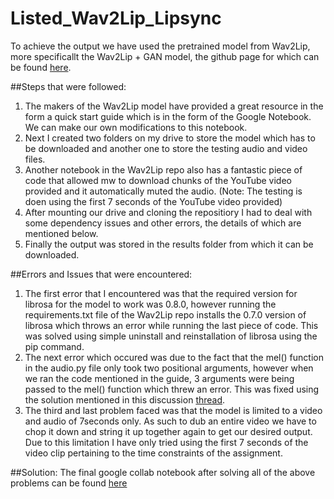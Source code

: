# Listed_Wav2Lip_Lipsync

To achieve the output we have used the pretrained model from Wav2Lip, more specificallt the Wav2Lip + GAN model, the github page for which can be found [here](https://github.com/Rudrabha/Wav2Lip).

##Steps that were followed:
1. The makers of the Wav2Lip model have provided a great resource in the form a quick start guide which is in the form of the Google Notebook. We can make our own modifications to this notebook.
2. Next I created two folders on my drive to store the model which has to be downloaded and another one to store the testing audio and video files.
3. Another notebook in the Wav2Lip repo also has a fantastic piece of code that allowed mw to download chunks of the YouTube video provided and it automatically muted the audio. (Note: The testing is doen using the first 7 seconds of the YouTube video provided)
4. After mounting our drive and cloning the repositiory I had to deal with some dependency issues and other errors, the details of which are mentioned below.
5. Finally the output was stored in the results folder from which it can be downloaded.

##Errors and Issues that were encountered:
1. The first error that I encountered was that the required version for librosa for the model to work was 0.8.0, however running the requirements.txt file of the Wav2Lip repo installs the 0.7.0 version of librosa which throws an error while running the last piece of code. This was solved using simple uninstall and reinstallation of librosa using the pip command.
2. The next error which occured was due to the fact that the mel() function in the audio.py file only took two positional arguments, however when we ran the code mentioned in the guide, 3 arguments were being passed to the mel() function which threw an error. This was fixed using the solution mentioned in this discussion [thread](https://github.com/Rudrabha/Wav2Lip/issues/471).
3. The third and last problem faced was that the model is limited to a video and audio of 7seconds only. As such to dub an entire video we have to chop it down and string it up together again to get our desired output. Due to this limitation I have only tried using the first 7 seconds of the video clip pertaining to the time constraints of the assignment.

##Solution:
The final google collab notebook after solving all of the above problems can be found [here](https://colab.research.google.com/drive/1vfo3NH2EAX9eoqUqnYX5SlyaWcHEgI8R?usp=sharing)
